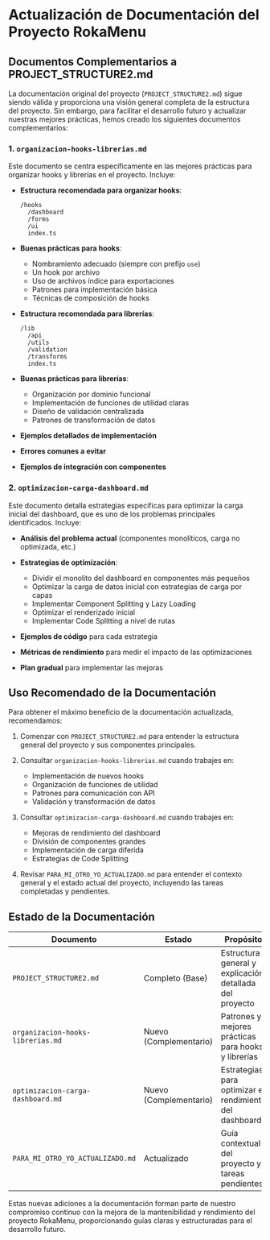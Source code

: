 # Actualización de Documentación del Proyecto RokaMenu

## Documentos Complementarios a PROJECT_STRUCTURE2.md

La documentación original del proyecto (`PROJECT_STRUCTURE2.md`) sigue siendo válida y proporciona una visión general completa de la estructura del proyecto. Sin embargo, para facilitar el desarrollo futuro y actualizar nuestras mejores prácticas, hemos creado los siguientes documentos complementarios:

### 1. `organizacion-hooks-librerias.md`

Este documento se centra específicamente en las mejores prácticas para organizar hooks y librerías en el proyecto. Incluye:

- **Estructura recomendada para organizar hooks**:
  ```
  /hooks
    /dashboard
    /forms
    /ui
    index.ts
  ```

- **Buenas prácticas para hooks**:
  - Nombramiento adecuado (siempre con prefijo `use`)
  - Un hook por archivo
  - Uso de archivos índice para exportaciones
  - Patrones para implementación básica
  - Técnicas de composición de hooks

- **Estructura recomendada para librerías**:
  ```
  /lib
    /api
    /utils
    /validation
    /transforms
    index.ts
  ```

- **Buenas prácticas para librerías**:
  - Organización por dominio funcional
  - Implementación de funciones de utilidad claras
  - Diseño de validación centralizada
  - Patrones de transformación de datos

- **Ejemplos detallados de implementación**
- **Errores comunes a evitar**
- **Ejemplos de integración con componentes**

### 2. `optimizacion-carga-dashboard.md`

Este documento detalla estrategias específicas para optimizar la carga inicial del dashboard, que es uno de los problemas principales identificados. Incluye:

- **Análisis del problema actual** (componentes monolíticos, carga no optimizada, etc.)
- **Estrategias de optimización**:
  - Dividir el monolito del dashboard en componentes más pequeños
  - Optimizar la carga de datos inicial con estrategias de carga por capas
  - Implementar Component Splitting y Lazy Loading
  - Optimizar el renderizado inicial
  - Implementar Code Splitting a nivel de rutas

- **Ejemplos de código** para cada estrategia
- **Métricas de rendimiento** para medir el impacto de las optimizaciones
- **Plan gradual** para implementar las mejoras

## Uso Recomendado de la Documentación

Para obtener el máximo beneficio de la documentación actualizada, recomendamos:

1. Comenzar con `PROJECT_STRUCTURE2.md` para entender la estructura general del proyecto y sus componentes principales.

2. Consultar `organizacion-hooks-librerias.md` cuando trabajes en:
   - Implementación de nuevos hooks
   - Organización de funciones de utilidad
   - Patrones para comunicación con API
   - Validación y transformación de datos

3. Consultar `optimizacion-carga-dashboard.md` cuando trabajes en:
   - Mejoras de rendimiento del dashboard
   - División de componentes grandes
   - Implementación de carga diferida
   - Estrategias de Code Splitting

4. Revisar `PARA_MI_OTRO_YO_ACTUALIZADO.md` para entender el contexto general y el estado actual del proyecto, incluyendo las tareas completadas y pendientes.

## Estado de la Documentación

| Documento | Estado | Propósito |
|-----------|--------|-----------|
| `PROJECT_STRUCTURE2.md` | Completo (Base) | Estructura general y explicación detallada del proyecto |
| `organizacion-hooks-librerias.md` | Nuevo (Complementario) | Patrones y mejores prácticas para hooks y librerías |
| `optimizacion-carga-dashboard.md` | Nuevo (Complementario) | Estrategias para optimizar el rendimiento del dashboard |
| `PARA_MI_OTRO_YO_ACTUALIZADO.md` | Actualizado | Guía contextual del proyecto y tareas pendientes |

Estas nuevas adiciones a la documentación forman parte de nuestro compromiso continuo con la mejora de la mantenibilidad y rendimiento del proyecto RokaMenu, proporcionando guías claras y estructuradas para el desarrollo futuro. 